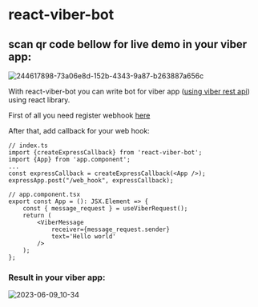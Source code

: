 # react-viber-bot
## scan qr code bellow for live demo in your viber app:


![244617898-73a06e8d-152b-4343-9a87-b263887a656c](https://github.com/mgerasika/react-viber-bot/assets/10614750/0657e3cb-30ad-40c3-aa88-0b285e260482)


With react-viber-bot you can write bot for viber app ([using viber rest api](https://developers.viber.com/docs/api/rest-bot-api/#get-started)) using react library.


First of all you need register webhook [here](https://developers.viber.com/docs/api/rest-bot-api/#setting-a-webhook)

After that, add callback for your web hook:
```
// index.ts
import {createExpressCallback} from 'react-viber-bot';
import {App} from 'app.component';
...
const expressCallback = createExpressCallback(<App />);
expressApp.post("/web_hook", expressCallback);
```


```
// app.component.tsx
export const App = (): JSX.Element => {
	const { message_request } = useViberRequest();
	return (
		<ViberMessage
			receiver={message_request.sender}
			text='Hello world'
		/>
	);
};
```
### Result in your viber app:
![2023-06-09_10-34](https://github.com/mgerasika/react-viber-bot/assets/10614750/701eb99e-95c6-44c6-a775-5661f17a16fb)
